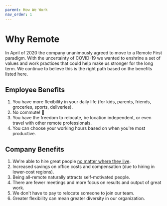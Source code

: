```yaml
---
parent: How We Work
nav_order: 1
---
```

# Why Remote
In April of 2020 the company unanimously agreed to move to a Remote First paradigm.  With the uncertainty of COVID-19 we wanted to enshrine a set of values and work practices that could help make us stronger for the long term.  We continue to believe this is the right path based on the benefits listed here.

## Employee Benefits
1. You have more flexibility in your daily life (for kids, parents, friends, groceries, sports, deliveries).
1. No commute! :car:
1. You have the freedom to relocate, be location independent, or even travel with other remote professionals.
1. You can choose your working hours based on when you're most productive.

## Company Benefits
1. We're able to hire great people [no matter where they live](hiring.md).
1. Increased savings on office costs and compensation (due to hiring in lower-cost regions).
1. Being all-remote naturally attracts self-motivated people.
1. There are fewer meetings and more focus on results and output of great work.
1. We don't have to pay to relocate someone to join our team.
1. Greater flexibility can mean greater diversity in our organization.
